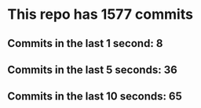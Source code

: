 # This repo has 1577 commits

## Commits in the last 1 second: 8
## Commits in the last 5 seconds: 36
## Commits in the last 10 seconds: 65
